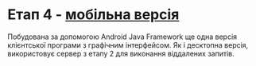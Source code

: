 # Етап 4 - [мобільна версія]
Побудована за допомогою Android Java Framework ще одна версія клієнтської програми з 
графічним інтерфейсом. Як і десктопна версія, використовує сервер з етапу 2 для виконання
віддалених запитів.

[мобільна версія]: <https://github.com/NikitaP2001/SimpleDatabase/blob/master/UI/android-ui>